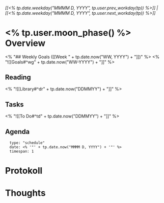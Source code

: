 ###### [[<% tp.date.weekday("MMMM D, YYYY", tp.user.prev_workday(tp)) %>]] *|* [[<% tp.date.weekday("MMMM D, YYYY", tp.user.next_workday(tp)) %>]]
# <% tp.user.moon_phase() %> Overview
<% "## Weekly Goals ([[Week " + tp.date.now("WW, YYYY") + "]])" %>
<% "![[Goals#^wg" + tp.date.now("WW-YYYY") + "]]" %>

## Reading
<% "![[Library#^dr" + tp.date.now("DDMMYY") + "]]" %>

## Tasks
<% "![[To Do#^td" + tp.date.now("DDMMYY") + "]]" %>

## Agenda
```gEvent
  type: "schedule"
  date: <% '"' + tp.date.now("MMMM D, YYYY") + '"' %>
  timespan: 1
```

# Protokoll


# Thoughts
